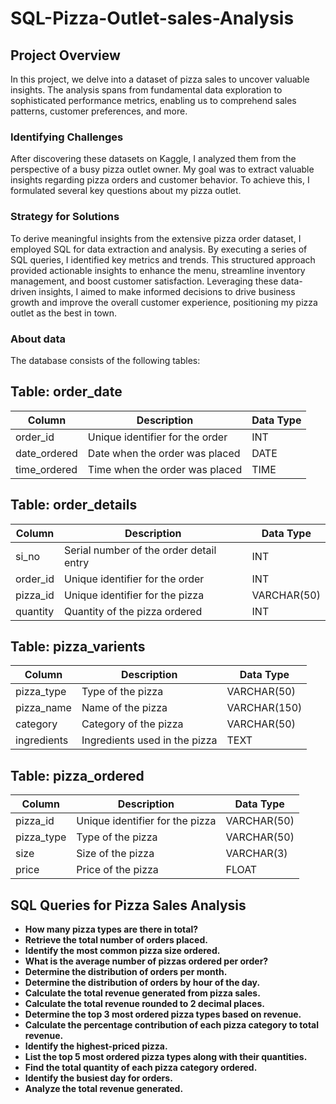 # SQL-Pizza-Outlet-sales-Analysis

## Project Overview
In this project, we delve into a dataset of pizza sales to uncover valuable insights. The analysis spans from fundamental data exploration to sophisticated performance metrics, enabling us to comprehend sales patterns, customer preferences, and more.

### Identifying Challenges
After discovering these datasets on Kaggle, I analyzed them from the perspective of a busy pizza outlet owner. My goal was to extract valuable insights regarding pizza orders and customer behavior. To achieve this, I formulated several key questions about my pizza outlet.

### Strategy for Solutions
To derive meaningful insights from the extensive pizza order dataset, I employed SQL for data extraction and analysis. By executing a series of SQL queries, I identified key metrics and trends. This structured approach provided actionable insights to enhance the menu, streamline inventory management, and boost customer satisfaction. Leveraging these data-driven insights, I aimed to make informed decisions to drive business growth and improve the overall customer experience, positioning my pizza outlet as the best in town.

### About data

The database consists of the following tables:

## Table: order_date

| Column        | Description                     | Data Type |
|---------------|---------------------------------|-----------|
| order_id      | Unique identifier for the order | INT       |
| date_ordered  | Date when the order was placed  | DATE      |
| time_ordered  | Time when the order was placed  | TIME      |

## Table: order_details

| Column   | Description                          | Data Type  |
|----------|--------------------------------------|------------|
| si_no    | Serial number of the order detail entry | INT     |
| order_id | Unique identifier for the order      | INT        |
| pizza_id | Unique identifier for the pizza      | VARCHAR(50)|
| quantity | Quantity of the pizza ordered        | INT        |

## Table: pizza_varients

| Column       | Description             | Data Type     |
|--------------|-------------------------|---------------|
| pizza_type   | Type of the pizza       | VARCHAR(50)   |
| pizza_name   | Name of the pizza       | VARCHAR(150)  |
| category     | Category of the pizza   | VARCHAR(50)   |
| ingredients  | Ingredients used in the pizza | TEXT    |

## Table: pizza_ordered

| Column      | Description                | Data Type       |
|-------------|----------------------------|---------------  |
| pizza_id    | Unique identifier for the pizza | VARCHAR(50)|
| pizza_type  | Type of the pizza          | VARCHAR(50)     |
| size        | Size of the pizza          | VARCHAR(3)      |
| price       | Price of the pizza         | FLOAT           |

## SQL Queries for Pizza Sales Analysis

- **How many pizza types are there in total?**
- **Retrieve the total number of orders placed.**
- **Identify the most common pizza size ordered.**
- **What is the average number of pizzas ordered per order?**
- **Determine the distribution of orders per month.**
- **Determine the distribution of orders by hour of the day.**
- **Calculate the total revenue generated from pizza sales.**
- **Calculate the total revenue rounded to 2 decimal places.**
- **Determine the top 3 most ordered pizza types based on revenue.**
- **Calculate the percentage contribution of each pizza category to total revenue.**
- **Identify the highest-priced pizza.**
- **List the top 5 most ordered pizza types along with their quantities.**
- **Find the total quantity of each pizza category ordered.**
- **Identify the busiest day for orders.**
- **Analyze the total revenue generated.**

